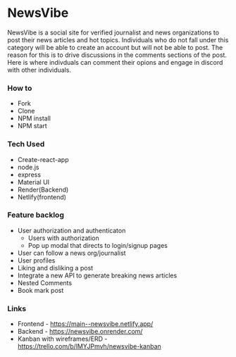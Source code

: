 # NewsVibe
NewsVibe is a social site for verified journalist and news organizations to post their news articles and hot topics. Individuals who do not fall under this category will be able to create an account but will not be able to post. The reason for this is to drive discussions in the comments sections of the post. Here is where indivduals can comment their opions and engage in discord with other individuals.  

### How to
* Fork
* Clone
* NPM install
* NPM start

### Tech Used
* Create-react-app
* node.js
* express
* Material UI
* Render(Backend)
* Netlify(frontend)

### Feature backlog
* User authorization and authenticaton
   * Users with authorization
   * Pop up modal that directs to login/signup pages
* User can follow a news org/journalist
* User profiles
* Liking and disliking a post
* Integrate a new API to generate breaking news articles
* Nested Comments
* Book mark post 

### Links
* Frontend - https://main--newsvibe.netlify.app/
* Backend - https://newsvibe.onrender.com/
* Kanban with wireframes/ERD - https://trello.com/b/lMYJPmvh/newsvibe-kanban




